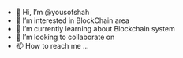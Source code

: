 - 👋 Hi, I’m @yousofshah
- 👀 I’m interested in BlockChain area  
- 🌱 I’m currently learning about Blockchain system
- 💞️ I’m looking to collaborate on 
- 📫 How to reach me ...

<!---
yousofshah/yousofshah is a ✨ special ✨ repository because its `README.md` (this file) appears on your GitHub profile.
You can click the Preview link to take a look at your changes.
--->
